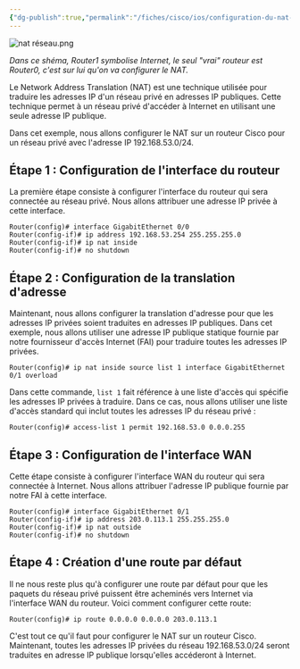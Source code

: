 ```yaml
---
{"dg-publish":true,"permalink":"/fiches/cisco/ios/configuration-du-nat-avec-cisco/"}
---
```



![nat réseau.png](/img/user/Images/nat%20r%C3%A9seau.png)

*Dans ce shéma, Router1 symbolise Internet, le seul "vrai" routeur est Router0, c'est sur lui qu'on va configurer le NAT.*

Le Network Address Translation (NAT) est une technique utilisée pour traduire les adresses IP d'un réseau privé en adresses IP publiques. Cette technique permet à un réseau privé d'accéder à Internet en utilisant une seule adresse IP publique.

Dans cet exemple, nous allons configurer le NAT sur un routeur Cisco pour un réseau privé avec l'adresse IP 192.168.53.0/24.

## Étape 1 : Configuration de l'interface du routeur

La première étape consiste à configurer l'interface du routeur qui sera connectée au réseau privé. Nous allons attribuer une adresse IP privée à cette interface.

```
Router(config)# interface GigabitEthernet 0/0
Router(config-if)# ip address 192.168.53.254 255.255.255.0
Router(config-if)# ip nat inside
Router(config-if)# no shutdown 
```


## Étape 2 : Configuration de la translation d'adresse

Maintenant, nous allons configurer la translation d'adresse pour que les adresses IP privées soient traduites en adresses IP publiques. Dans cet exemple, nous allons utiliser une adresse IP publique statique fournie par notre fournisseur d'accès Internet (FAI) pour traduire toutes les adresses IP privées.

```
Router(config)# ip nat inside source list 1 interface GigabitEthernet 0/1 overload
```

Dans cette commande, `list 1` fait référence à une liste d'accès qui spécifie les adresses IP privées à traduire. Dans ce cas, nous allons utiliser une liste d'accès standard qui inclut toutes les adresses IP du réseau privé :

```
Router(config)# access-list 1 permit 192.168.53.0 0.0.0.255
```

## Étape 3 : Configuration de l'interface WAN

Cette étape consiste à configurer l'interface WAN du routeur qui sera connectée à Internet. Nous allons attribuer l'adresse IP publique fournie par notre FAI à cette interface.

```
Router(config)# interface GigabitEthernet 0/1
Router(config-if)# ip address 203.0.113.1 255.255.255.0
Router(config-if)# ip nat outside
Router(config-if)# no shutdown
```

## Étape 4 : Création d'une route par défaut

Il ne nous reste plus qu'à configurer une route par défaut pour que les paquets du réseau privé puissent être acheminés vers Internet via l'interface WAN du routeur. Voici comment configurer cette route:

````
Router(config)# ip route 0.0.0.0 0.0.0.0 203.0.113.1
````

C'est tout ce qu'il faut pour configurer le NAT sur un routeur Cisco. Maintenant, toutes les adresses IP privées du réseau 192.168.53.0/24 seront traduites en adresse IP publique lorsqu'elles accéderont à Internet.

